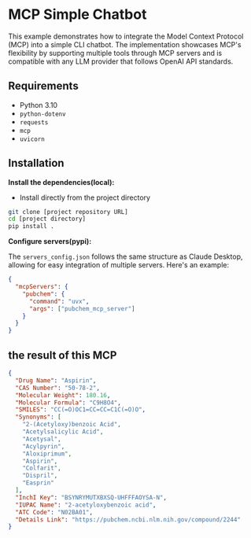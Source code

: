 # MCP Simple Chatbot

This example demonstrates how to integrate the Model Context Protocol (MCP) into a simple CLI chatbot. The implementation showcases MCP's flexibility by supporting multiple tools through MCP servers and is compatible with any LLM provider that follows OpenAI API standards.

## Requirements

- Python 3.10
- `python-dotenv`
- `requests`
- `mcp`
- `uvicorn`

## Installation

**Install the dependencies(local):**

- Install directly from the project directory

```bash
git clone [project repository URL]
cd [project directory]
pip install .
```

**Configure servers(pypi):**

The `servers_config.json` follows the same structure as Claude Desktop, allowing for easy integration of multiple servers.
Here's an example:

```json
{
  "mcpServers": {
    "pubchem": {
      "command": "uvx",
      "args": ["pubchem_mcp_server"]
    }
  }
}
```

## the result of this MCP

```json
{
  "Drug Name": "Aspirin",
  "CAS Number": "50-78-2",
  "Molecular Weight": 180.16,
  "Molecular Formula": "C9H8O4",
  "SMILES": "CC(=O)OC1=CC=CC=C1C(=O)O",
  "Synonyms": [
    "2-(Acetyloxy)benzoic Acid",
    "Acetylsalicylic Acid",
    "Acetysal",
    "Acylpyrin",
    "Aloxiprimum",
    "Aspirin",
    "Colfarit",
    "Dispril",
    "Easprin"
  ],
  "InchI Key": "BSYNRYMUTXBXSQ-UHFFFAOYSA-N",
  "IUPAC Name": "2-acetyloxybenzoic acid",
  "ATC Code": "N02BA01",
  "Details Link": "https://pubchem.ncbi.nlm.nih.gov/compound/2244"
}
```

